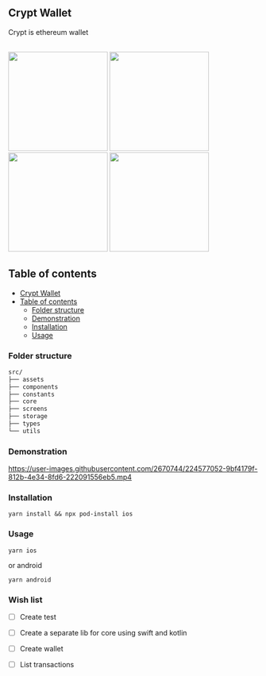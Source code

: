 ## Crypt Wallet
Crypt is ethereum wallet
<br/>
<br/>
<div>
<img width="200" src="https://user-images.githubusercontent.com/2670744/224575540-ec349f95-6ce7-4324-bcce-319a7c90be81.png">
<img width="200" src="https://user-images.githubusercontent.com/2670744/224575589-e432e434-b5cf-4086-ad65-228000ef422d.png">
<img width="200" src="https://user-images.githubusercontent.com/2670744/224575328-dfbefdcf-005b-40de-af60-2bbfab3c3f56.png">
<img width="200" src="https://user-images.githubusercontent.com/2670744/224575335-c4a5d52d-3f3d-44f6-9e4f-8177cbea4d33.png">
</div>

## Table of contents

- [Crypt Wallet](#crypt-wallet)
- [Table of contents](#table-of-contents)
  - [Folder structure](#folder-structure)
  - [Demonstration](#demonstration)
  - [Installation](#installation)
  - [Usage](#usage)

### Folder structure
```sh
src/
├── assets
├── components  
├── constants       
├── core        
├── screens     
├── storage
├── types 
└── utils
```

### Demonstration
https://user-images.githubusercontent.com/2670744/224577052-9bf4179f-812b-4e34-8fd6-222091556eb5.mp4

### Installation

```shell
yarn install && npx pod-install ios
```

### Usage

```shell
yarn ios
```
or android
```shell
yarn android
```

### Wish list
- [ ] Create test
- [ ] Create a separate lib for core using swift and kotlin
- [ ] Create wallet
- [ ] List transactions


